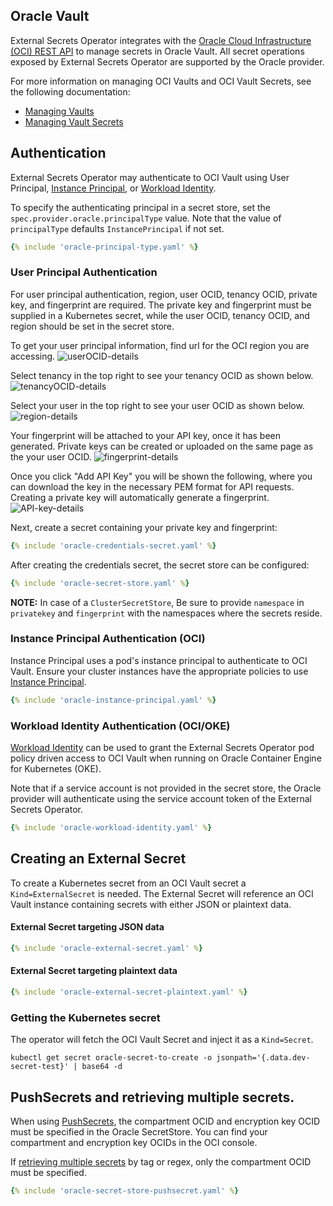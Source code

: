 ## Oracle Vault

External Secrets Operator integrates with the [Oracle Cloud Infrastructure (OCI) REST API](https://docs.oracle.com/en-us/iaas/api/) to manage secrets in Oracle Vault. All secret operations exposed by External Secrets Operator are supported by the Oracle provider.

For more information on managing OCI Vaults and OCI Vault Secrets, see the following documentation:

- [Managing Vaults](https://docs.oracle.com/en-us/iaas/Content/KeyManagement/Tasks/managingvaults.htm)
- [Managing Vault Secrets](https://docs.oracle.com/en-us/iaas/Content/KeyManagement/Tasks/managingsecrets.htm)

## Authentication

External Secrets Operator may authenticate to OCI Vault using User Principal, [Instance Principal](https://blogs.oracle.com/developers/post/accessing-the-oracle-cloud-infrastructure-api-using-instance-principals), or [Workload Identity](https://blogs.oracle.com/cloud-infrastructure/post/oke-workload-identity-greater-control-access).

To specify the authenticating principal in a secret store, set the `spec.provider.oracle.principalType` value. Note that the value of `principalType` defaults `InstancePrincipal` if not set.

```yaml
{% include 'oracle-principal-type.yaml' %}
```

### User Principal Authentication

For user principal authentication, region, user OCID, tenancy OCID, private key, and fingerprint are required.
The private key and fingerprint must be supplied in a Kubernetes secret, while the user OCID, tenancy OCID, and region should be set in the secret store.

To get your user principal information, find url for the OCI region you are accessing.
![userOCID-details](../pictures/screenshot_region.png)

Select tenancy in the top right to see your tenancy OCID as shown below.
![tenancyOCID-details](../pictures/screenshot_tenancy_OCID.png)

Select your user in the top right to see your user OCID as shown below.
![region-details](../pictures/screenshot_user_OCID.png)

Your fingerprint will be attached to your API key, once it has been generated. Private keys can be created or uploaded on the same page as the your user OCID.
![fingerprint-details](../pictures/screenshot_fingerprint.png)

Once you click "Add API Key" you will be shown the following, where you can download the key in the necessary PEM format for API requests. Creating a private key will automatically generate a fingerprint.
![API-key-details](../pictures/screenshot_API_key.png)

Next, create a secret containing your private key and fingerprint:

```yaml
{% include 'oracle-credentials-secret.yaml' %}
```

After creating the credentials secret, the secret store can be configured:

```yaml
{% include 'oracle-secret-store.yaml' %}
```

**NOTE:** In case of a `ClusterSecretStore`, Be sure to provide `namespace` in `privatekey` and `fingerprint` with the namespaces where the secrets reside.

### Instance Principal Authentication (OCI)

Instance Principal uses a pod's instance principal to authenticate to OCI Vault. Ensure your cluster instances have the appropriate policies to use [Instance Principal](https://blogs.oracle.com/developers/post/accessing-the-oracle-cloud-infrastructure-api-using-instance-principals).

```yaml
{% include 'oracle-instance-principal.yaml' %}
```

### Workload Identity Authentication (OCI/OKE)

[Workload Identity](https://blogs.oracle.com/cloud-infrastructure/post/oke-workload-identity-greater-control-access) can be used to grant the External Secrets Operator pod policy driven access to OCI Vault when running on Oracle Container Engine for Kubernetes (OKE).

Note that if a service account is not provided in the secret store, the Oracle provider will authenticate using the service account token of the External Secrets Operator.

```yaml
{% include 'oracle-workload-identity.yaml' %}
```

## Creating an External Secret

To create a Kubernetes secret from an OCI Vault secret a `Kind=ExternalSecret` is needed. The External Secret will reference an OCI Vault instance containing secrets with either JSON or plaintext data.

#### External Secret targeting JSON data

```yaml
{% include 'oracle-external-secret.yaml' %}
```
#### External Secret targeting plaintext data

```yaml
{% include 'oracle-external-secret-plaintext.yaml' %}
```

### Getting the Kubernetes secret
The operator will fetch the OCI Vault Secret and inject it as a `Kind=Secret`.
```
kubectl get secret oracle-secret-to-create -o jsonpath='{.data.dev-secret-test}' | base64 -d
```

## PushSecrets and retrieving multiple secrets.
When using [PushSecrets](https://external-secrets.io/latest/guides/pushsecrets/), the compartment OCID and encryption key OCID must be specified in the
Oracle SecretStore. You can find your compartment and encryption key OCIDs in the OCI console.

If [retrieving multiple secrets](https://external-secrets.io/latest/guides/getallsecrets/) by tag or regex, only the compartment OCID must be specified.

```yaml
{% include 'oracle-secret-store-pushsecret.yaml' %}
```
